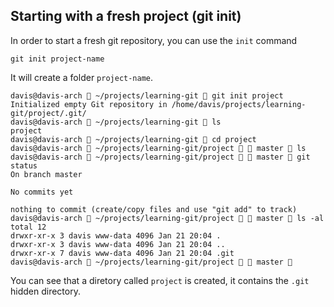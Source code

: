 ## Starting  with a fresh project (git init)

In order to start a fresh git repository, you can use the `init` command

```
git init project-name
```

It will create a folder `project-name`.

```
davis@davis-arch  ~/projects/learning-git  git init project
Initialized empty Git repository in /home/davis/projects/learning-git/project/.git/
davis@davis-arch  ~/projects/learning-git  ls         
project
davis@davis-arch  ~/projects/learning-git  cd project 
davis@davis-arch  ~/projects/learning-git/project   master  ls
davis@davis-arch  ~/projects/learning-git/project   master  git status
On branch master

No commits yet

nothing to commit (create/copy files and use "git add" to track)
davis@davis-arch  ~/projects/learning-git/project   master  ls -al
total 12
drwxr-xr-x 3 davis www-data 4096 Jan 21 20:04 .
drwxr-xr-x 3 davis www-data 4096 Jan 21 20:04 ..
drwxr-xr-x 7 davis www-data 4096 Jan 21 20:04 .git
davis@davis-arch  ~/projects/learning-git/project   master  
```

You can see that a diretory called `project` is created, it contains the `.git` hidden directory.
